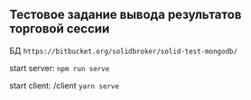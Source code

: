 ## Тестовое задание вывода результатов торговой сессии
БД `https://bitbucket.org/solidbroker/solid-test-mongodb/`

start server: 
`npm run serve`

start client:
/client `yarn serve`